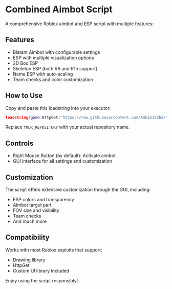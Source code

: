 # Combined Aimbot Script

A comprehensive Roblox aimbot and ESP script with multiple features:

## Features
- Blatant Aimbot with configurable settings
- ESP with multiple visualization options
- 2D Box ESP
- Skeleton ESP (both R6 and R15 support)
- Name ESP with auto-scaling
- Team checks and color customization

## How to Use
Copy and paste this loadstring into your executor:

```lua
loadstring(game:HttpGet("https://raw.githubusercontent.com/Amhim123hd/YOUR_REPOSITORY/main/combined_aimbot.lua"))()
```

Replace `YOUR_REPOSITORY` with your actual repository name.

## Controls
- Right Mouse Button (by default): Activate aimbot
- GUI interface for all settings and customization

## Customization
The script offers extensive customization through the GUI, including:
- ESP colors and transparency
- Aimbot target part
- FOV size and visibility
- Team checks
- And much more

## Compatibility
Works with most Roblox exploits that support:
- Drawing library
- HttpGet
- Custom UI library included

Enjoy using the script responsibly! 
